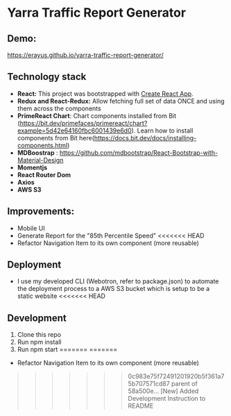# Yarra Traffic Report Generator

## Demo: 
https://erayus.github.io/yarra-traffic-report-generator/

## Technology stack
- **React:** This project was bootstrapped with [Create React App](https://github.com/facebook/create-react-app).
- **Redux and React-Redux:** Allow fetching full set of data ONCE and using them across the components 
- **PrimeReact Chart**: Chart components installed from Bit (https://bit.dev/primefaces/primereact/chart?example=5d42e64160fbc6001439e6d0). Learn how to install components from Bit here(https://docs.bit.dev/docs/installing-components.html)
- **MDBoostrap** :  https://github.com/mdbootstrap/React-Bootstrap-with-Material-Design 
- **Momentjs**
- **React Router Dom**
- **Axios**
- **AWS S3**

## Improvements:
- Mobile UI
- Generate Report for the "85th Percentile Speed"
<<<<<<< HEAD
- Refactor Navigation Item to its own component (more reusable)

## Deployment
- I use my developed CLI (Webotron, refer to package.json) to automate the deployment process to a AWS S3 bucket which is setup to be a static website
<<<<<<< HEAD

## Development
1. Clone this repo
2. Run npm install
3. Run npm start
=======
=======
- Refactor Navigation Item to its own component (more reusable)
>>>>>>> 0c983e75f72491201920b5f361a75b707571cd87
>>>>>>> parent of 58a500e... [New] Added Development Instruction to README
